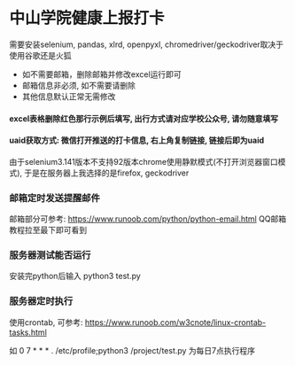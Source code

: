# 中山学院健康上报打卡

需要安装selenium, pandas, xlrd, openpyxl, chromedriver/geckodriver取决于使用谷歌还是火狐

* 如不需要邮箱，删除邮箱并修改excel运行即可
* 邮箱信息非必须, 如不需要请删除
* 其他信息默认正常无需修改

#### excel表格删除红色那行示例后填写, 出行方式请对应学校公众号, 请勿随意填写
#### uaid获取方式: 微信打开推送的打卡信息, 右上角复制链接, 链接后即为uaid

由于selenium3.141版本不支持92版本chrome使用静默模式(不打开浏览器窗口模式), 于是在服务器上我选择的是firefox, geckodriver

### 邮箱定时发送提醒邮件
邮箱部分可参考: https://www.runoob.com/python/python-email.html
QQ邮箱教程拉至最下即可看到

### 服务器测试能否运行
安装完python后输入 python3 test.py

### 服务器定时执行
使用crontab, 可参考: https://www.runoob.com/w3cnote/linux-crontab-tasks.html

如 0 7 * * * . /etc/profile;python3 /project/test.py 为每日7点执行程序
